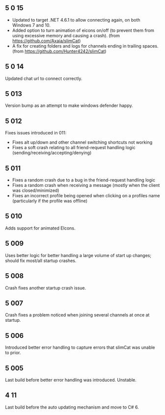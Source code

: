 ## 5 0 15

* Updated to target .NET 4.6.1 to allow connecting again, on both Windows 7 and 10.
* Added option to turn animation of eicons on/off (to prevent them from using excessive memory and causing a crash). (from https://github.com/Axaia/slimCat)
* A fix for creating folders and logs for channels ending in trailing spaces. (from https://github.com/Hunter4242/slimCat)

## 5 0 14

Updated chat url to connect correctly.

## 5 013

Version bump as an attempt to make windows defender happy.

## 5 012

Fixes issues introduced in 011:

* Fixes alt up/down and other channel switching shortcuts not working
* Fixes a soft crash relating to all friend-request handling logic (sending/receiving/accepting/denying)

## 5 011

* Fixes a random crash due to a bug in the friend-request handling logic
* Fixes a random crash when receiving a message (mostly when the client was closed/minimized)
* Fixes an incorrect profile being opened when clicking on a profiles name (particularly if the profile was offline)

## 5 010

Adds support for animated EIcons.

## 5 009

Uses better logic for better handling a large volume of start up changes; should fix most/all startup crashes.

## 5 008

Crash fixes another startup crash issue.

## 5 007

Crash fixes a problem noticed when joining several channels at once at startup.

## 5 006

Introduced better error handling to capture errors that slimCat was unable to prior.

## 5 005

Last build before better error handling was introduced. Unstable.

## 4 11

Last build before the auto updating mechanism and move to C# 6.
